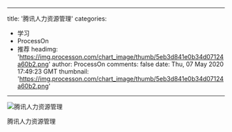 
---
title: '腾讯人力资源管理'
categories: 
 - 学习
 - ProcessOn
 - 推荐
headimg: 'https://img.processon.com/chart_image/thumb/5eb3d841e0b34d07124a60b2.png'
author: ProcessOn
comments: false
date: Thu, 07 May 2020 17:49:23 GMT
thumbnail: 'https://img.processon.com/chart_image/thumb/5eb3d841e0b34d07124a60b2.png'
---

<div>   
<img class="thumb" alt="腾讯人力资源管理" src="https://img.processon.com/chart_image/thumb/5eb3d841e0b34d07124a60b2.png" referrerpolicy="no-referrer">
<p>腾讯人力资源管理</p>  
</div>
            